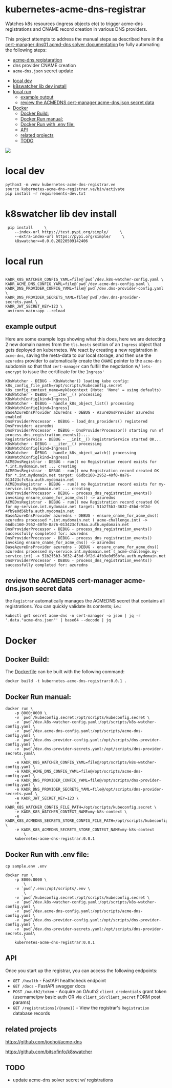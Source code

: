 # kubernetes-acme-dns-registrar <!-- omit in TOC -->

Watches k8s resources (ingress objects etc) to trigger acme-dns registrations and CNAME record creation in various DNS providers. 

This project attempts to address the manual steps as described here in the [cert-manager dns01 acmd-dns solver documentation](https://cert-manager.io/docs/configuration/acme/dns01/acme-dns/) by fully automating the following steps:

* [acme-dns registaration](https://github.com/joohoi/acme-dns)
* dns provider CNAME creation
* `acme-dns.json` secret update

- [local dev](#local-dev)
- [k8swatcher lib dev install](#k8swatcher-lib-dev-install)
- [local run](#local-run)
  - [example output](#example-output)
  - [review the ACMEDNS cert-manager acme-dns.json secret data](#review-the-acmedns-cert-manager-acme-dnsjson-secret-data)
- [Docker](#docker)
  - [Docker Build:](#docker-build)
  - [Docker Run manual:](#docker-run-manual)
  - [Docker Run with .env file:](#docker-run-with-env-file)
  - [API](#api)
  - [related projects](#related-projects)
  - [TODO](#todo)

![](docs/diag1.svg)
# local dev

```
python3 -m venv kubernetes-acme-dns-registrar.ve
source kubernetes-acme-dns-registrar.ve/bin/activate
pip install -r requirements-dev.txt
```


# k8swatcher lib dev install

```
 pip install     \
    --index-url https://test.pypi.org/simple/     \
    --extra-index-url https://pypi.org/simple/     \
    k8swatcher==0.0.0.20220509142406
```

# local run

```

KADR_K8S_WATCHER_CONFIG_YAML=file@`pwd`/dev.k8s-watcher-config.yaml \
KADR_ACME_DNS_CONFIG_YAML=file@`pwd`/dev.acme-dns-config.yaml \
KADR_DNS_PROVIDER_CONFIG_YAML=file@`pwd`/dev.dns-provider-config.yaml \
KADR_DNS_PROVIDER_SECRETS_YAML=file@`pwd`/dev.dns-provider-secrets.yaml \
KADR_JWT_SECRET_KEY=123 \
 uvicorn main:app --reload
```

## example output

Here are some example logs showing what this does, here we are detecting 2 new domain names from the `tls.hosts` section of an `Ingress` object that gets deployed on kubernetes. We react by creating a new registration in `acme-dns`, saving the meta-data to our local storage, and then use the `azuredns` provider to automatically create the `CNAME` pointer to the `acme-dns` subdomin so that that `cert-manager` can fulfill the negotiation w/ `lets-encrypt` to issue the certificate for the `Ingress'`

```
K8sWatcher - DEBUG - K8sWatcher() loading kube config: k8s_config_file_path=/opt/scripts/kubeconfig.secret k8s_config_context_name=myk8scontext (Note: 'None' = using defaults)
K8sWatcher - DEBUG - __iter__() processing K8sWatchConfig[kind=Ingress]
K8sWatcher - DEBUG - handle_k8s_object_list() processing K8sWatchConfig[kind=Ingress]
BaseAzureDnsProvider azuredns - DEBUG - AzureDnsProvider azuredns enabled
DnsProviderProcessor - DEBUG - load_dns_providers() registered DnsProvider: azuredns
DnsProviderProcessor - DEBUG - DnsProviderProcessor() starting run of process_dns_registration_events()....
RegistrarService - DEBUG - __init__() RegistrarService started OK...
K8sWatcher - DEBUG - __iter__() processing K8sWatchConfig[kind=Ingress]
K8sWatcher - DEBUG - handle_k8s_object_watch() processing K8sWatchConfig[kind=Ingress]
ACMEDnsRegistrar - DEBUG - run() no Registration record exists for *.int.mydomain.net ... creating
ACMEDnsRegistrar - DEBUG - run() new Registration record created OK for *.int.mydomain.net target: 66dbc160-2952-40f0-8a76-013423cfc9aa.auth.mydomain.net
ACMEDnsRegistrar - DEBUG - run() no Registration record exists for my-service.int.mydomain.net ... creating
DnsProviderProcessor - DEBUG - process_dns_registration_events() invoking ensure_cname_for_acme_dns() -> azuredns
ACMEDnsRegistrar - DEBUG - run() new Registration record created OK for my-service.int.mydomain.net target: 51b2f5b3-3632-45bd-9f2d-4fb9e0d56bfa.auth.mydomain.net
BaseAzureDnsProvider azuredns - DEBUG - ensure_cname_for_acme_dns() azuredns processed *.int.mydomain.net (_acme-challenge.int) -> 66dbc160-2952-40f0-8a76-013423cfc9aa.auth.mydomain.net
DnsProviderProcessor - DEBUG - process_dns_registration_events() successfully completed for: azuredns
DnsProviderProcessor - DEBUG - process_dns_registration_events() invoking ensure_cname_for_acme_dns() -> azuredns
BaseAzureDnsProvider azuredns - DEBUG - ensure_cname_for_acme_dns() azuredns processed my-service.int.mydomain.net (_acme-challenge.my-service.int) -> 51b2f5b3-3632-45bd-9f2d-4fb9e0d56bfa.auth.mydomain.net
DnsProviderProcessor - DEBUG - process_dns_registration_events() successfully completed for: azuredns
```

## review the ACMEDNS cert-manager acme-dns.json secret data

the `Registrar` automatically manages the ACMEDNS secret that contains all registrations. You can quickly validate its contents; i.e.:

```
kubectl get secret acme-dns -n cert-manager -o json | jq -r '.data."acme-dns.json"' | base64 --decode | jq
```
# Docker
## Docker Build:

The [Dockerfile](Dockerfile) can be built with the following command:

```
docker build -t kubernetes-acme-dns-registrar:0.0.1 .
```

## Docker Run manual:
```
docker run \
    -p 8000:8000 \
    -v `pwd`/kubeconfig.secret:/opt/scripts/kubeconfig.secret \
    -v `pwd`/dev.k8s-watcher-config.yaml:/opt/scripts/k8s-watcher-config.yaml \
    -v `pwd`/dev.acme-dns-config.yaml:/opt/scripts/acme-dns-config.yaml \
    -v `pwd`/dev.dns-provider-config.yaml:/opt/scripts/dns-provider-config.yaml \
    -v `pwd`/dev.dns-provider-secrets.yaml:/opt/scripts/dns-provider-secrets.yaml\
        \
    -e KADR_K8S_WATCHER_CONFIG_YAML=file@/opt/scripts/k8s-watcher-config.yaml \
    -e KADR_ACME_DNS_CONFIG_YAML=file@/opt/scripts/acme-dns-config.yaml \
    -e KADR_DNS_PROVIDER_CONFIG_YAML=file@/opt/scripts/dns-provider-config.yaml \
    -e KADR_DNS_PROVIDER_SECRETS_YAML=file@/opt/scripts/dns-provider-secrets.yaml \
    -e KADR_JWT_SECRET_KEY=123 \
    -e KADR_K8S_WATCHER_CONFIG_FILE_PATH=/opt/scripts/kubeconfig.secret \
    -e KADR_K8S_WATCHER_CONTEXT_NAME=my-k8s-context \
    -e KADR_K8S_ACMEDNS_SECRETS_STORE_CONFIG_FILE_PATH=/opt/scripts/kubeconfig.secret \
    -e KADR_K8S_ACMEDNS_SECRETS_STORE_CONTEXT_NAME=my-k8s-context
        \
    kubernetes-acme-dns-registrar:0.0.1
```

## Docker Run with .env file:

`cp sample.env .env`

```
docker run \
    -p 8000:8000 \
        \
    -v `pwd`/.env:/opt/scripts/.env \
        \
    -v `pwd`/kubeconfig.secret:/opt/scripts/kubeconfig.secret \
    -v `pwd`/dev.k8s-watcher-config.yaml:/opt/scripts/k8s-watcher-config.yaml \
    -v `pwd`/dev.acme-dns-config.yaml:/opt/scripts/acme-dns-config.yaml \
    -v `pwd`/dev.dns-provider-config.yaml:/opt/scripts/dns-provider-config.yaml \
    -v `pwd`/dev.dns-provider-secrets.yaml:/opt/scripts/dns-provider-secrets.yaml\
        \
    kubernetes-acme-dns-registrar:0.0.1
```



## API

Once you start up the registrar, you can access the following endpoints:

* `GET /health` - FastAPI healthcheck endpoint
* `GET /docs` - FastAPI swagger docs
* `POST /oauth2/token` - Acquire an OAuth2 `client_credentials` grant token (username/pw basic auth OR via `client_id/client_secret` FORM post params)
* `GET /registrations[/{name}]` - View the registrar's `Registration` database records

## related projects

https://github.com/joohoi/acme-dns  

https://github.com/bitsofinfo/k8swatcher

## TODO

* update acme-dns solver secret w/ registrations